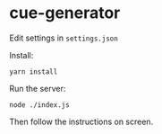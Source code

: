 # cue-generator

Edit settings in `settings.json`

Install:
```
yarn install
```

Run the server:
```
node ./index.js
```

Then follow the instructions on screen.